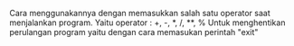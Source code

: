 Cara menggunakannya dengan memasukkan salah satu operator saat menjalankan program.
Yaitu operator : +, -, *, /, **, %
Untuk menghentikan perulangan program yaitu dengan cara memasukan perintah "exit"
